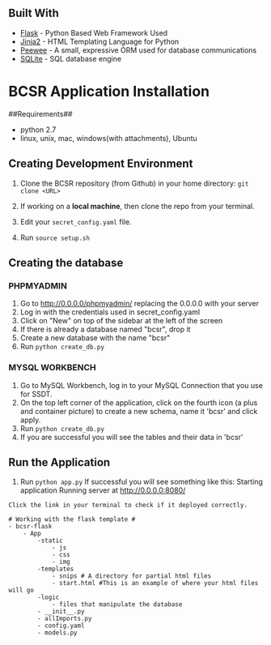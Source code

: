 ## Built With

* [Flask](http://flask.pocoo.org/docs/0.11/)  - Python Based Web Framework Used
* [Jinja2](http://jinja.pocoo.org/docs/dev/) - HTML Templating Language for Python
* [Peewee](http://docs.peewee-orm.com/en/latest/index.html) - A small, expressive ORM used for database communications
* [SQLite](https://sqlite.org/) - SQL database engine

# BCSR Application Installation

##Requirements##
* python 2.7
* linux, unix, mac, windows(with attachments), Ubuntu

## Creating Development Environment

1. Clone the BCSR repository (from Github) in your home directory: ```git clone <URL>```

2. If working on a **local machine**, then clone the repo from your terminal.

3. Edit your ```secret_config.yaml``` file.

4. Run ```source setup.sh```


## Creating the database
### PHPMYADMIN
1. Go to http://0.0.0.0/phpmyadmin/ replacing the 0.0.0.0 with your server
2. Log in with the credentials used in secret_config.yaml
3. Click on "New" on top of the sidebar at the left of the screen
4. If there is already a database named "bcsr", drop it
5. Create a new database with the name "bcsr"
6. Run ```python create_db.py```

### MYSQL WORKBENCH
1. Go to MySQL Workbench, log in to your MySQL Connection that you use for SSDT.
2. On the top left corner of the application, click on the fourth icon (a plus and container picture) to create a new schema, name it 'bcsr' and click apply.
3. Run ```python create_db.py```
4. If you are successful you will see the tables and their data in 'bcsr'

## Run the Application
1. Run ```python app.py```
If successful you will see something like this:
Starting application
Running server at http://0.0.0.0:8080/

```
Click the link in your terminal to check if it deployed correctly.

# Working with the flask template #
- bcsr-flask
	- App
		-static
			- js
			- css
			- img
		-templates
			- snips # A directory for partial html files
			- start.html #This is an example of where your html files will go
		-logic
			- files that manipulate the database
		- __init__.py
		- allImports.py
		- config.yaml
		- models.py
